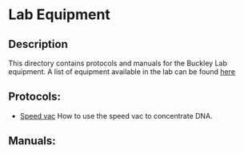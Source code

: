 # Lab Equipment

## Description
This directory contains protocols and manuals for the Buckley Lab equipment.
A list of equipment available in the lab can be found [here](./Equipment_list.md)

## Protocols:
* [Speed vac](./speed_vac.md)
  How to use the speed vac to concentrate DNA.

## Manuals:


